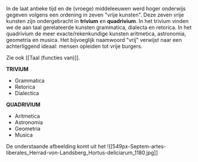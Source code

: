 In de laat antieke tijd en de (vroege) middeleeuwen werd hoger onderwijs gegeven volgens een ordening in zeven "vrije kunsten".
Deze zeven vrije kunsten zijn ondergebracht in **trivium** en **quadrivium**. In het trivium vinden we de aan taal gerelateerde kunsten grammatica, dialecta en retorica. In het quadrivium de meer exacte/rekenkundige kunsten aritmetica, astronomia, geometria en musica. Het bijvoeglijk naamwoord "vrij" verwijst naar een achterliggend ideaal: mensen opleiden tot vrije burgers.

Zie ook [[Taal (functies van)]].

**TRIVIUM**
- Grammatica
- Retorica
- Dialectica

**QUADRIVIUM**
- Aritmetica
- Astronomia
- Geometria
- Musica

De onderstaande afbeelding  komt uit het
![[549px-Septem-artes-liberales_Herrad-von-Landsberg_Hortus-deliciarum_1180.jpg]]

